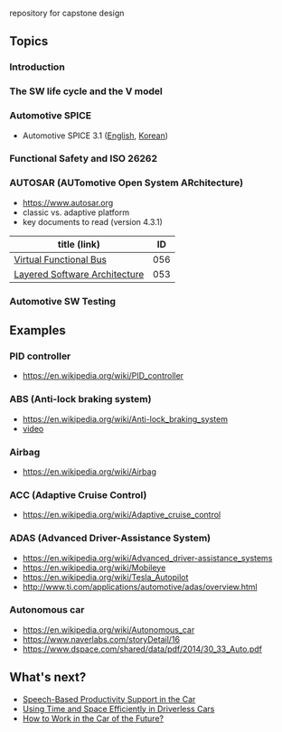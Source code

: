 repository for capstone design

## Topics

### Introduction

### The SW life cycle and the V model


### Automotive SPICE 
* Automotive SPICE 3.1 ([English](http://www.automotivespice.com/fileadmin/software-download/AutomotiveSPICE_PAM_31.pdf), [Korean](http://www.automotivespice.com/fileadmin/software-download/AutomotiveSPICE_PAM_31_Korean.pdf))


### Functional Safety and ISO 26262


### AUTOSAR (AUTomotive Open System ARchitecture)
* https://www.autosar.org
* classic vs. adaptive platform
* key documents to read (version 4.3.1)

| title (link)        | ID           |
| ------------- |:-------------:|
| [Virtual Functional Bus](https://www.autosar.org/fileadmin/user_upload/standards/classic/4-3/AUTOSAR_EXP_VFB.pdf) | 056  |
| [Layered Software Architecture](https://www.autosar.org/fileadmin/user_upload/standards/classic/4-3/AUTOSAR_EXP_LayeredSoftwareArchitecture.pdf)      | 053     |


### Automotive SW Testing

## Examples
### PID controller
* https://en.wikipedia.org/wiki/PID_controller


### ABS (Anti-lock braking system)
* https://en.wikipedia.org/wiki/Anti-lock_braking_system
* [video](https://youtu.be/ru4JIZ-x8yo)

### Airbag
* https://en.wikipedia.org/wiki/Airbag

### ACC (Adaptive Cruise Control)
* https://en.wikipedia.org/wiki/Adaptive_cruise_control

### ADAS (Advanced Driver-Assistance System)
* https://en.wikipedia.org/wiki/Advanced_driver-assistance_systems
* https://en.wikipedia.org/wiki/Mobileye
* https://en.wikipedia.org/wiki/Tesla_Autopilot
* http://www.ti.com/applications/automotive/adas/overview.html

### Autonomous car
* https://en.wikipedia.org/wiki/Autonomous_car
* https://www.naverlabs.com/storyDetail/16
* https://www.dspace.com/shared/data/pdf/2014/30_33_Auto.pdf


## What's next?
* [Speech-Based Productivity Support in the Car](https://www.microsoft.com/en-us/research/publication/an-exploration-of-speech-based-productivity-support-in-the-car/)
* [Using Time and Space Efficiently in Driverless Cars](https://dl.acm.org/citation.cfm?id=3300635)
* [How to Work in the Car of the Future?](https://dl.acm.org/citation.cfm?id=3300284)
